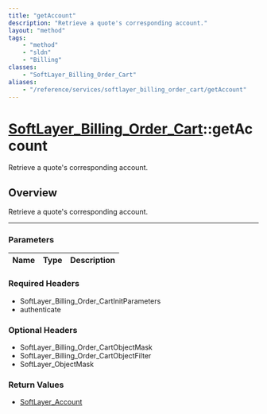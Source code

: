 ```yaml
---
title: "getAccount"
description: "Retrieve a quote's corresponding account."
layout: "method"
tags:
    - "method"
    - "sldn"
    - "Billing"
classes:
    - "SoftLayer_Billing_Order_Cart"
aliases:
    - "/reference/services/softlayer_billing_order_cart/getAccount"
---
```

# [SoftLayer_Billing_Order_Cart](/reference/services/SoftLayer_Billing_Order_Cart)::getAccount

Retrieve a quote's corresponding account.


## Overview 
Retrieve a quote's corresponding account.

-----

### Parameters 
|Name | Type | Description |
| --- | --- | --- |


### Required Headers
* SoftLayer_Billing_Order_CartInitParameters
* authenticate


### Optional Headers
* SoftLayer_Billing_Order_CartObjectMask
* SoftLayer_Billing_Order_CartObjectFilter
* SoftLayer_ObjectMask

### Return Values
* <a href='/reference/datatypes/SoftLayer_Account'>SoftLayer_Account </a>




